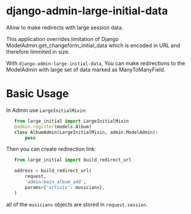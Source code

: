 # django-admin-large-initial-data
Allow to make redirects with large session data.

This application overrides limitation of Django ModelAdmin.get_changeform_initial_data which
 is encoded in URL and therefore limmited in size.

With `django-admin-large-initial-data`, You can make redirections to the
 ModelAdmin with large set of data marked as ManyToManyField.


# Basic Usage

In Admin use `LargeInitialMixin`:
```Python
   from large_initial import LargeInitialMixin
   @admin.register(models.Album)
   class AlbumAdmin(LargeInitialMixin, admin.ModelAdmin):
       pass
```

Then you can create redirection link:
```Python
   from large_initial import build_redirect_url

   address = build_redirect_url(
       request,
       'admin:main_album_add',
       params={'artists': musicians},
   )
```
all of the `musicians` objects are stored in `request.session`.
